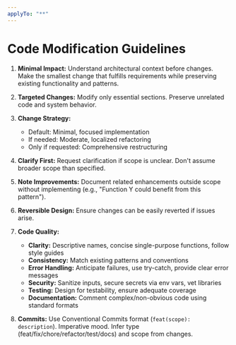 ```yaml
---
applyTo: "**"
---
```


# Code Modification Guidelines

1. **Minimal Impact:** Understand architectural context before changes. Make the smallest change that fulfills requirements while preserving existing functionality and patterns.

2. **Targeted Changes:** Modify only essential sections. Preserve unrelated code and system behavior.

3. **Change Strategy:**
   - Default: Minimal, focused implementation
   - If needed: Moderate, localized refactoring  
   - Only if requested: Comprehensive restructuring

4. **Clarify First:** Request clarification if scope is unclear. Don't assume broader scope than specified.

5. **Note Improvements:** Document related enhancements outside scope without implementing (e.g., "Function Y could benefit from this pattern").

6. **Reversible Design:** Ensure changes can be easily reverted if issues arise.

7. **Code Quality:**
   - **Clarity:** Descriptive names, concise single-purpose functions, follow style guides
   - **Consistency:** Match existing patterns and conventions
   - **Error Handling:** Anticipate failures, use try-catch, provide clear error messages
   - **Security:** Sanitize inputs, secure secrets via env vars, vet libraries
   - **Testing:** Design for testability, ensure adequate coverage
   - **Documentation:** Comment complex/non-obvious code using standard formats

8. **Commits:** Use Conventional Commits format (`feat(scope): description`). Imperative mood. Infer type (feat/fix/chore/refactor/test/docs) and scope from changes.